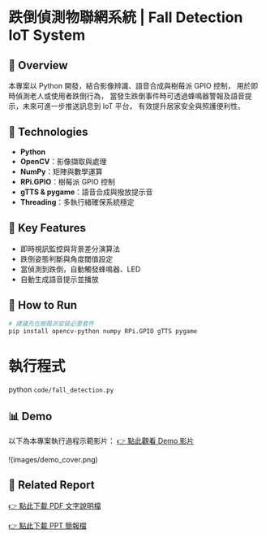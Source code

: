 # 跌倒偵測物聯網系統 | Fall Detection IoT System


## 📌 Overview
本專案以 Python 開發，結合影像辨識、語音合成與樹莓派 GPIO 控制，
用於即時偵測老人或使用者跌倒行為，
當發生跌倒事件時可透過蜂鳴器警報及語音提示，未來可進一步推送訊息到 IoT 平台，
有效提升居家安全與照護便利性。


## 🧰 Technologies
- **Python**
- **OpenCV**：影像擷取與處理
- **NumPy**：矩陣與數學運算
- **RPi.GPIO**：樹莓派 GPIO 控制
- **gTTS & pygame**：語音合成與撥放提示音
- **Threading**：多執行緒確保系統穩定


## 🎯 Key Features
- 即時視訊監控與背景差分演算法
- 跌倒姿態判斷與角度閾值設定
- 當偵測到跌倒，自動觸發蜂鳴器、LED
- 自動生成語音提示並播放


## 📂 How to Run
```bash
# 建議先在樹莓派安裝必要套件
pip install opencv-python numpy RPi.GPIO gTTS pygame
```

# 執行程式
python `code/fall_detection.py`


## 📊 Demo
以下為本專案執行過程示範影片：
[👉 點此觀看 Demo 影片](https://drive.google.com/file/d/1lobTv1jgX47lWRnSClhSc8mQvUKVrcAr/view?usp=drive_link)

!(images/demo_cover.png)


## 📄 Related Report
[👉 點此下載 PDF 文字說明檔](./report_word.pdf)

[👉 點此下載 PPT 簡報檔](./report_ppt.pdf)
